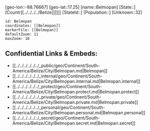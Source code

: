 ﻿---
location: [17.25,-88.76667]
mapzoom: [7,12] 
mapmarker: city 
type: City
tags:
- geo/City


SpocWebEntityId: 35915
isDeleted: false
confidential: public

---
[geo-lon::-88.76667]
[geo-lat::17.25]
[name::Belmopan]
[State::]
[Countr[[../../../../Belize]]]]]]
[StateId::]
[Population::]
[Unknown::32]


```leaflet
id: Belmopan
coordinates: [[Belmopan]]
markerFile: [[Belmopan]]
defaultZoom: 11 
maxZoom: 18
```


## Confidential Links & Embeds: 
- [[../../../../../../_public/geo/Continent/South-America/Belize/City/Belmopan.md|Belmopan]] 
- [[../../../../../../_internal/geo/Continent/South-America/Belize/City/Belmopan.internal.md|Belmopan.internal]] 
- [[../../../../../../_protect/geo/Continent/South-America/Belize/City/Belmopan.protect.md|Belmopan.protect]] 
- [[../../../../../../_private/geo/Continent/South-America/Belize/City/Belmopan.private.md|Belmopan.private]] 
- [[../../../../../../_personal/geo/Continent/South-America/Belize/City/Belmopan.personal.md|Belmopan.personal]] 
- [[../../../../../../_secret/geo/Continent/South-America/Belize/City/Belmopan.secret.md|Belmopan.secret]] 
